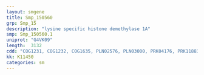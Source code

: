 ```yaml
---
layout: smgene
title: Smp_150560
grp: Smp_15
description: "lysine specific histone demethylase 1A"
smp: Smp_150560.1
uniprot: "G4VK09"
length:  3132
cdd: "COG1231, COG1232, COG1635, PLN02576, PLN03000, PRK04176, PRK11883, TIGR02732, TIGR02733, TIGR02734, cl21454, pfam01266, pfam01593, pfam13450"
kk: K11450
categories: sm
---
```

